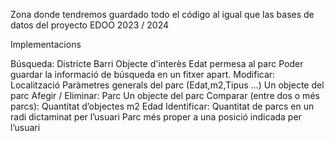 Zona donde tendremos guardado todo el código al igual que las bases de datos del proyecto EDOO 2023 / 2024

Implementacions 

Búsqueda:
  Districte
  Barri
  Objecte d'interès
  Edat permesa al parc
Poder guardar la informació de búsqueda en un fitxer apart.
Modificar:
  Localització
  Paràmetres generals del parc (Edat,m2,Tipus …)
  Un objecte del parc
Afegir / Eliminar:
  Parc
  Un objecte del parc
Comparar (entre dos o més parcs):
  Quantitat d’objectes 
  m2 
  Edad
Identificar:
  Quantitat de parcs en un radi dictaminat per l’usuari
  Parc més proper a una posició indicada per l’usuari
